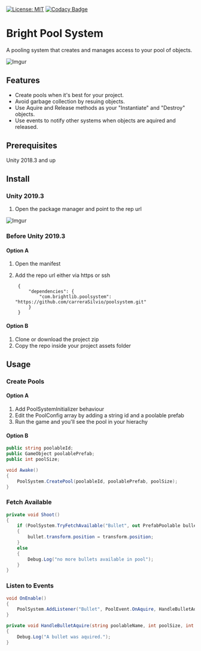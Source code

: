 [![License: MIT](https://img.shields.io/badge/License-MIT-brightgreen.svg)](https://github.com/carreraSilvio/BrightPoolSystem/blob/master/LICENSE.md)
[![Codacy Badge](https://app.codacy.com/project/badge/Grade/fda86a824b52472f83bd189758663a15)](https://app.codacy.com/gh/carreraSilvio/BrightPoolSystem/dashboard?utm_source=gh&utm_medium=referral&utm_content=&utm_campaign=Badge_grade)

# Bright Pool System
A pooling system that creates and manages access to your pool of objects. 

![Imgur](https://i.imgur.com/XcPNTTL.gif)

## Features
* Create pools when it's best for your project.
* Avoid garbage collection by resuing objects.
* Use Aquire and Release methods as your "Instantiate" and "Destroy" objects.
* Use events to notify other systems when objects are aquired and released.

## Prerequisites
Unity 2018.3 and up

## Install

### Unity 2019.3
1. Open the package manager and point to the rep url

![Imgur](https://i.imgur.com/iYGgINz.png)

### Before Unity 2019.3

#### Option A
1. Open the manifest
2. Add the repo url either via https or ssh

		{
    		"dependencies": {
        		"com.brightlib.poolsystem": "https://github.com/carreraSilvio/poolsystem.git"
    		}
		}

#### Option B
1. Clone or download the project zip
2. Copy the repo inside your project assets folder

## Usage

### Create Pools
#### Option A
1. Add PoolSystemInitializer behaviour
2. Edit the PoolConfig array by adding a string id and a poolable prefab
3. Run the game and you'll see the pool in your hierachy

#### Option B
```csharp
public string poolableId;
public GameObject poolablePrefab;
public int poolSize;

void Awake()
{
    PoolSystem.CreatePool(poolableId, poolablePrefab, poolSize);
}
```

### Fetch Available
```csharp
private void Shoot()
{
    if (PoolSystem.TryFetchAvailable("Bullet", out PrefabPoolable bullet))
    {
        bullet.transform.position = transform.position;
    }
    else
    {
        Debug.Log("no more bullets available in pool");
    }
}
```

### Listen to Events
```csharp
void OnEnable()
{
    PoolSystem.AddListener("Bullet", PoolEvent.OnAquire, HandleBulletAquire);
}

private void HandleBulletAquire(string poolableName, int poolSize, int poolableInUse)
{
	Debug.Log("A bullet was aquired.");
}
```

